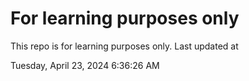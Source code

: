 # For learning purposes only
This repo is for learning purposes only.
Last updated at

Tuesday, April 23, 2024 6:36:26 AM

